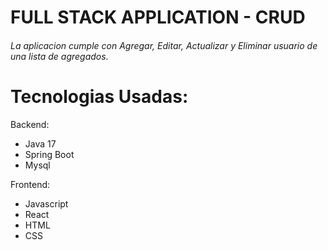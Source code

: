 # FULL STACK APPLICATION - CRUD

###### La aplicacion cumple con Agregar, Editar, Actualizar y Eliminar usuario de una lista de agregados.

# Tecnologias Usadas:

Backend:
- Java 17
- Spring Boot
- Mysql

Frontend:
- Javascript
- React
- HTML
- CSS
